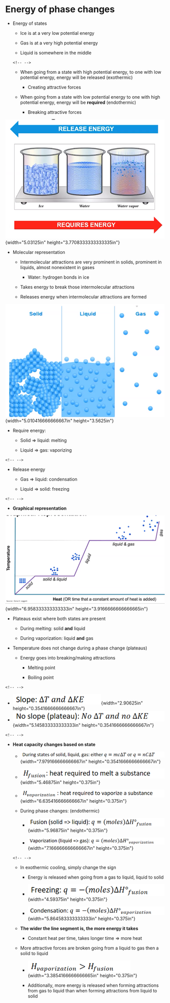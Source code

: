 # Energy of phase changes
-   Energy of states

    -   Ice is at a very low potential energy

    -   Gas is at a very high potential energy

    -   Liquid is somewhere in the middle

    ```{=html}
    <!-- -->
    ```
    -   When going from a state with high potential energy, to one with low potential energy, energy will be released (exothermic)

        -   Creating attractive forces

    -   When going from a state with low potential energy to one with high potential energy, energy will be **required** (endothermic)

        -   Breaking attractive forces

![Ice RELEASE ENERGY REQUIRES ENERGY Water vapor ](../media/Unit-6-Energy-of-phase-changes-image1.png){width="5.03125in" height="3.7708333333333335in"}
-   Molecular representation

    -   Intermolecular attractions are very prominent in solids, prominent in liquids, almost nonexistent in gases

        -   Water: hydrogen bonds in ice

    -   Takes energy to break those intermolecular attractions

    -   Releases energy when intermolecular attractions are formed

![pınbn pııoş ](../media/Unit-6-Energy-of-phase-changes-image2.png){width="5.010416666666667in" height="3.5625in"}
-   Require energy:

    -   Solid => liquid: melting

    -   Liquid => gas: vaporizing

```{=html}
<!-- -->
```
-   Release energy

    -   Gas => liquid: condensation

    -   Liquid => solid: freezing

```{=html}
<!-- -->
```
-   **Graphical representation**

![liquid & gas %urce: Dena Leggett solid & liquid Heat (OR time that a constant amount of heat is added) ](../media/Unit-6-Energy-of-phase-changes-image3.png){width="6.958333333333333in" height="3.9166666666666665in"}
-   Plateaus exist where both states are present

    -   During melting: solid **and** liquid

    -   During vaporization: liquid **and** gas
-   Temperature does not change during a phase change (plateaus)

    -   Energy goes into breaking/making attractions

        -   Melting point

        -   Boiling point

```{=html}
<!-- -->
```
-   ![](../media/Unit-6-Energy-of-phase-changes-image4.png){width="2.90625in" height="0.3541666666666667in"}
-   ![](../media/Unit-6-Energy-of-phase-changes-image5.png){width="5.145833333333333in" height="0.3541666666666667in"}

```{=html}
<!-- -->
```
-   **Heat capacity changes based on state**

    -   ![](../media/Unit-6-Energy-of-phase-changes-image6.png){width="7.979166666666667in" height="0.3541666666666667in"}

    -   ![](../media/Unit-6-Energy-of-phase-changes-image7.png){width="5.46875in" height="0.375in"}

    -   ![](../media/Unit-6-Energy-of-phase-changes-image8.png){width="6.635416666666667in" height="0.375in"}

    -   During phase changes: (endothermic)

        -   ![](../media/Unit-6-Energy-of-phase-changes-image9.png){width="5.96875in" height="0.375in"}

        -   ![](../media/Unit-6-Energy-of-phase-changes-image10.png){width="7.166666666666667in" height="0.375in"}

    ```{=html}
    <!-- -->
    ```
    -   In exothermic cooling, simply change the sign

        -   Energy is released when going from a gas to liquid, liquid to solid

        -   ![](../media/Unit-6-Energy-of-phase-changes-image11.png){width="4.59375in" height="0.375in"}

        -   ![](../media/Unit-6-Energy-of-phase-changes-image12.png){width="5.864583333333333in" height="0.375in"}

    -   **The wider the line segment is, the more energy it takes**

        -   Constant heat per time, takes longer time => more heat

    -   More attractive forces are broken going from a liquid to gas then a solid to liquid

        -   ![](../media/Unit-6-Energy-of-phase-changes-image13.png){width="3.3854166666666665in" height="0.375in"}

        -   Additionally, more energy is released when forming attractions from gas to liquid than when forming attractions from liquid to solid













